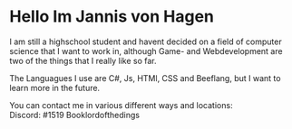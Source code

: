# Hello Im Jannis von Hagen   

I am still a highschool student and havent decided on a field of computer science that I want to work in,
although Game- and Webdevelopment are two of the things that I really like so far.

The Languagues I use are C#, Js, HTMl, CSS and Beeflang, but I want to learn more in the future.

You can contact me in various different ways and locations:  
Discord: #1519 Booklordofthedings 
